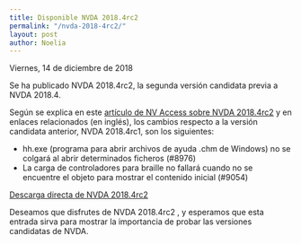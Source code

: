 ```yaml
---
title: Disponible NVDA 2018.4rc2
permalink: "/nvda-2018-4rc2/"
layout: post
author: Noelia
---
```


<footer>Viernes, 14 de diciembre de 2018</footer>

Se ha publicado NVDA 2018.4rc2, la segunda versión candidata previa a NVDA 2018.4.

Según se explica en este [artículo de NV Access sobre NVDA 2018.4rc2](https://www.nvaccess.org/post/nvda-2018-4rc2-released/) y en enlaces relacionados (en inglés), los cambios respecto a la versión candidata anterior, NVDA 2018.4rc1, son los siguientes:

- hh.exe (programa para abrir archivos de ayuda .chm de Windows) no se colgará al abrir determinados ficheros (#8976)
- La carga de controladores para braille no fallará cuando no se encuentre el objeto para mostrar el contenido inicial (#9054)

[Descarga directa de NVDA 2018.4rc2](https://www.nvaccess.org/files/nvda/releases/2018.4rc2/nvda_2018.4rc2.exe)

Deseamos que disfrutes de NVDA 2018.4rc2	, y esperamos que esta entrada sirva para mostrar la importancia de probar las versiones candidatas de NVDA. 

